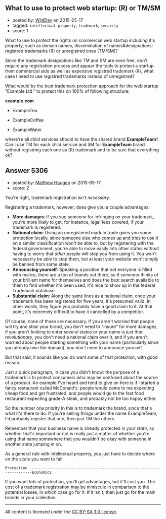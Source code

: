 ## What to use to protect web startup: (R) or TM/SM

- posted by: [WildDev](https://stackexchange.com/users/3620043/wilddev) on 2015-05-17
- tagged: `intellectual-property`, `trademark`, `security`
- score: 1

What to use to protect the rights on commercial web startup including it's property, such as domain names, dissemination of names&designations: registred trademarks (R) or unregistred ones (TM/SM)?

Since the trademark designations like TM and SM are even free, don't require any registration process and appear the tools to protect a startup from commercial side as well as expensive registred trademark (R), what case I need to use registred trademarks instead of unregistred?

What would be the best trademark protection approach for the web startup "Example Ltd." to protect this on 100% of following structure:

**example.com**

 - ExampleTea

 - ExampleCoffee
 - ExampleWater

where're all child services should to have the shared brand **ExampleTeam**? Can I use TM for each child service and SM for **ExampleTeam** brand without  registring each one as (R) trademark and to be sure that everything ok?


## Answer 5306

- posted by: [Matthew Haugen](https://stackexchange.com/users/1325646/matthew-haugen) on 2015-05-17
- score: 2

You're right, trademark registration isn't *necessary.*

Registering a trademark, however, does give you a couple advantages:

* **More damages**: If you sue someone for infringing on your trademark, you're more likely to get, for instance, legal fees covered, if your trademark is registered.
* **National claim**: Using an unregistered mark in trade gives you some protection locally, since someone else who comes up and tries to use it on a similar classification won't be able to, but by registering with the federal government, you're able to move easily into other states without having to worry that *other people* will stop you from using it. You won't necessarily be able to stop them, but at least your website won't simply be banned from some state.
* **Announcing yourself**: Speaking a position that not everyone is filled with malice, there are a ton of brands out there, so if someone thinks of your brilliant name for themselves and does the best search available to them to find whether it's been used, it's nice to show up in the federal Trademark database.
* **Substantial claim**: Along the same lines as a national claim, once your trademark has been registered for five years, it's presumed valid. In other words, they figure you probably have a good claim to it. At that point, it's extremely difficult to have it cancelled by a competitor.

Of course, none of those are necessary. If you aren't worried that people will try and steal your brand, you don't need to "insure" for more damages, if you aren't looking to enter several states or your name is *just that revolutionary*, you don't need a national claim over it, and if you aren't worried about people starting something with your name (particularly since you already own the domain), you don't need to announce yourself.

But that said, it sounds like you do want some of that protection, with good reason.

Just a quick paragraph, in case you didn't know: the purpose of a trademark is to protect consumers who may be confused about the source of a product. An example I've heard and tend to give on here is if I started a fancy restaurant called McDonald's: people would come to me expecting cheap food and get frustrated, and people would go to the fast food restaurant expecting grade-A steak, and probably not be too happy either.

So the number one priority in this is to trademark the brand, since that's what it's there to do. If you're selling things under the name ExampleTeam, I'd probably register that one, then just TM the others.

Remember that your business name is already protected *in your state*, so whether that's important or not is really just a matter of whether you're using that name somewhere that you wouldn't be okay with someone in another state jumping in on.

As a general rule with intellectual property, you just have to decide where on the scale you want to fall:

    Protection -----------------------------------------------------------------------Economics

If you want lots of protection, you'll get advantages, but it'll cost you. The cost of a trademark registration may be miniscule in comparison to the potential losses, in which case go for it. If it isn't, then just go for the main brands in your collection.



---

All content is licensed under the [CC BY-SA 3.0 license](https://creativecommons.org/licenses/by-sa/3.0/).

